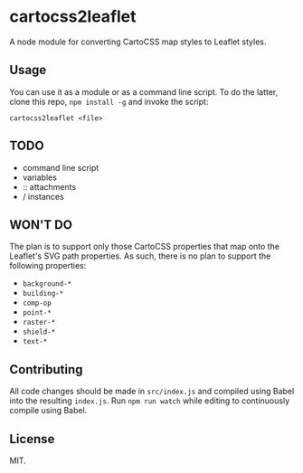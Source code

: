 cartocss2leaflet
================

A node module for converting CartoCSS map styles to Leaflet styles.


Usage
-----

You can use it as a module or as a command line script. To do the latter, clone
this repo, `npm install -g` and invoke the script:

    cartocss2leaflet <file>


TODO
----

 * command line script
 * variables
 * :: attachments
 * / instances


WON'T DO
--------

The plan is to support only those CartoCSS properties that map onto the
Leaflet's SVG path properties. As such, there is no plan to support the 
following properties:

 * `background-*`
 * `building-*`
 * `comp-op`
 * `point-*`
 * `raster-*`
 * `shield-*`
 * `text-*`


Contributing
------------

All code changes should be made in `src/index.js` and compiled using Babel into
the resulting `index.js`. Run `npm run watch` while editing to continuously
compile using Babel.


License
-------

MIT.
